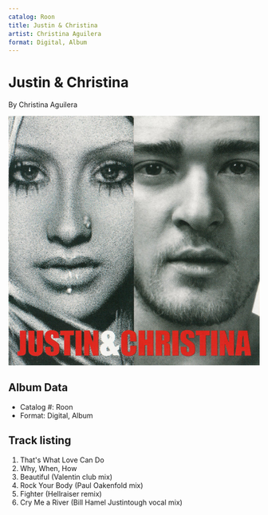 ```yaml
---
catalog: Roon
title: Justin & Christina
artist: Christina Aguilera
format: Digital, Album
---
```


# Justin & Christina

By Christina Aguilera

![](../../assets/albumcovers/Christina_Aguilera-Justin_and_Christina.png)

## Album Data

- Catalog #: Roon
- Format: Digital, Album


## Track listing


1. That's What Love Can Do
2. Why, When, How
3. Beautiful (Valentin club mix)
4. Rock Your Body (Paul Oakenfold mix)
5. Fighter (Hellraiser remix)
6. Cry Me a River (Bill Hamel Justintough vocal mix)

